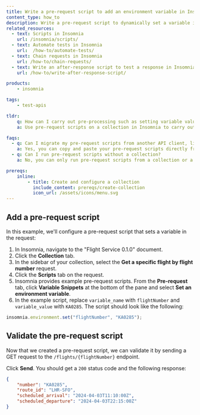 ```yaml
---
title: Write a pre-request script to add an environment variable in Insomnia
content_type: how_to
description: Write a pre-request script to dynamically set a variable in a request.
related_resources:
  - text: Scripts in Insomnia
    url: /insomnia/scripts/
  - text: Automate tests in Insomnia
    url:  /how-to/automate-tests/
  - text: Chain requests in Insomnia
    url: /how-to/chain-requests/
  - text: Write an after-response script to test a response in Insomnia
    url: /how-to/write-after-response-script/

products:
    - insomnia

tags:
    - test-apis

tldr:
    q: How can I carry out pre-processing such as setting variable values, parameters, headers, and body data for requests in Insomnia?
    a: Use pre-request scripts on a collection in Insomnia to carry out pre-processing such as setting variable values, parameters, headers, and body data for requests.

faqs:
  - q: Can I migrate my pre-request scripts from another API client, like Postman, to Insomnia?
    a: Yes, you can copy and paste your pre-request scripts directly from Postman into an Insomnia pre-request script.
  - q: Can I run pre-request scripts without a collection?
    a: No, you can only run pre-request scripts from a collection or a collection that was generated from a document.

prereqs:
    inline:
        - title: Create and configure a collection
          include_content: prereqs/create-collection
          icon_url: /assets/icons/menu.svg
---
```


## Add a pre-request script

In this example, we'll configure a pre-request script that sets a variable in the request:

1. In Insomnia, navigate to the "Flight Service 0.1.0" document.
1. Click the **Collection** tab.
1. In the sidebar of your collection, select the **Get a specific flight by flight number** request.
1. Click the **Scripts** tab on the request.
1. Insomnia provides example pre-request scripts. From the **Pre-request** tab, click **Variable Snippets** at the bottom of the pane and select **Set an environment variable**.
1. In the example script, replace `variable_name` with `flightNumber` and `variable_value` with `KA0285`. The script should look like the following:
```javascript
insomnia.environment.set("flightNumber", "KA0285");
```

## Validate the pre-request script

Now that we created a pre-request script, we can validate it by sending a GET request to the `/flights/{flightNumber}` endpoint.

Click **Send**. You should get a `200` status code and the following response:
```json
{
	"number": "KA0285",
	"route_id": "LHR-SFO",
	"scheduled_arrival": "2024-04-03T11:10:00Z",
	"scheduled_departure": "2024-04-03T22:15:00Z"
}
```
